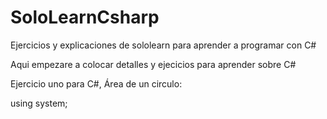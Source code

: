 # SoloLearnCsharp
Ejercicios y explicaciones de sololearn para aprender a programar con C#

Aqui empezare a colocar detalles y ejecicios para aprender sobre C#

Ejercicio uno para C#, Área de un circulo:

using system;
